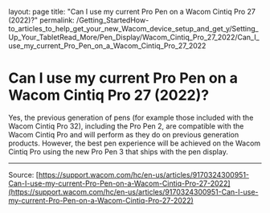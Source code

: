 layout: page
title: "Can I use my current Pro Pen on a Wacom Cintiq Pro 27 (2022)?"
permalink: /Getting_StartedHow-to_articles_to_help_get_your_new_Wacom_device_setup_and_get_y/Setting_Up_Your_TabletRead_More/Pen_Display/Wacom_Cintiq_Pro_27_2022/Can_I_use_my_current_Pro_Pen_on_a_Wacom_Cintiq_Pro_27_2022

# Can I use my current Pro Pen on a Wacom Cintiq Pro 27 (2022)?

Yes, the previous generation of pens (for example those included with the Wacom Cintiq Pro 32), including the Pro Pen 2, are compatible with the Wacom Cintiq Pro and will perform as they do on previous generation products. However, the best pen experience will be achieved on the Wacom Cintiq Pro using the new Pro Pen 3 that ships with the pen display.

---
Source: [https://support.wacom.com/hc/en-us/articles/9170324300951-Can-I-use-my-current-Pro-Pen-on-a-Wacom-Cintiq-Pro-27-2022](https://support.wacom.com/hc/en-us/articles/9170324300951-Can-I-use-my-current-Pro-Pen-on-a-Wacom-Cintiq-Pro-27-2022)
